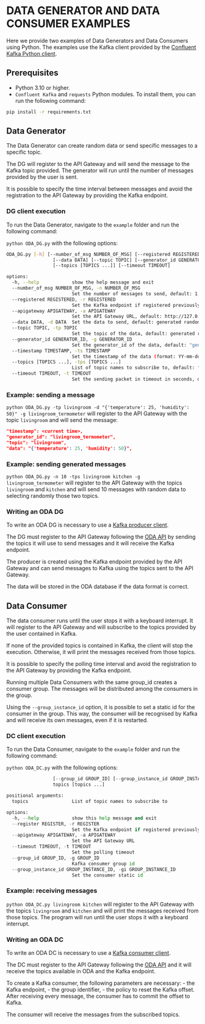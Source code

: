 # DATA GENERATOR AND DATA CONSUMER EXAMPLES

Here we provide two examples of Data Generators and Data Consumers using Python. The examples use the Kafka client provided by the [Confluent Kafka Python client](https://docs.confluent.io/kafka-client/overview.html).

## Prerequisites

* Python 3.10 or higher.
* ```Confluent Kafka``` and ```requests``` Python modules. To install them, you can run the following command:

```bash
pip install -r requirements.txt
```

## Data Generator

The Data Generator can create random data or send specific messages to a specific topic.

The DG will register to the API Gateway and will send the message to the Kafka topic provided. The generator will run until the number of messages provided by the user is sent.

It is possible to specify the time interval between messages and avoid the registration to the API Gateway by providing the Kafka endpoint.

### DG client execution

To run the Data Generator, navigate to the `example` folder and run the following command:

```python ODA_DG.py``` with the following options:

```bash
ODA_DG.py [-h] [--number_of_msg NUMBER_OF_MSG] [--registered REGISTERED] [--apigateway APIGATEWAY]
                 [--data DATA] [--topic TOPIC] [--generator_id GENERATOR_ID] [--timestamp TIMESTAMP]
                 [--topics [TOPICS ...]] [--timeout TIMEOUT]

options:
  -h, --help            show the help message and exit
  --number_of_msg NUMBER_OF_MSG, -n NUMBER_OF_MSG
                        Set the number of messages to send, default: 1
  --registered REGISTERED, -r REGISTERED
                        Set the Kafka endpoint if registered previously
  --apigateway APIGATEWAY, -a APIGATEWAY
                        Set the API Gateway URL, default: http://127.0.0.1:50005
  --data DATA, -d DATA  Set the data to send, default: generated randomly
  --topic TOPIC, -tp TOPIC
                        Set the topic of the data, default: generated randomly
  --generator_id GENERATOR_ID, -g GENERATOR_ID
                        Set the generator_id of the data, default: "generic_generator"
  --timestamp TIMESTAMP, -ts TIMESTAMP
                        Set the timestamp of the data (format: YY-mm-ddThh:mm:ssZ), default "datetime.now"
  --topics [TOPICS ...], -tps [TOPICS ...]
                        List of topic names to subscribe to, default: "generic_topic"
  --timeout TIMEOUT, -t TIMEOUT
                        Set the sending packet in timeout in seconds, default: 0
```

### Example: sending a message

```python ODA_DG.py -tp livingroom -d "{'temperature': 25, 'humidity': 50}" -g livingroom_termometer```
will register to the API Gateway with the topic `livingroom` and will send the message:

```json
"timestamp": <current time>,
"generator_id": "livingroom_termometer",
"topic": "livingroom",
"data": "{'temperature': 25, 'humidity': 50}",
```

### Example: sending generated messages

```python ODA_DG.py -n 10 -tps livingroom kitchen -g livingroom_termometer``` will register to the API Gateway with the topics `livingroom` and `kitchen` and will send 10 messages with random data to selecting randomly those two topics.

### Writing an ODA DG

To write an ODA DG is necessary to use a [Kafka producer client](https://docs.confluent.io/platform/current/clients/index.html).

The DG must register to the API Gateway following the [ODA API](../README.md) by sending the topics it will use to send messages and it will receive the Kafka endpoint.

The producer is created using the Kafka endpoint provided by the API Gateway and can send messages to Kafka using the topics sent to the API Gateway.

The data will be stored in the ODA database if the data format is correct.

## Data Consumer

The data consumer runs until the user stops it with a keyboard interrupt. It will register to the API Gateway and will subscribe to the topics provided by the user contained in Kafka.

If none of the provided topics is contained in Kafka, the client will stop the execution. Otherwise, it will print the messages received from those topics.

It is possible to specify the polling time interval and avoid the registration to the API Gateway by providing the Kafka endpoint.

Running multiple Data Consumers with the same group_id creates a consumer group. The messages will be distributed among the consumers in the group.

Using the `--group_instance_id` option, it is possible to set a static id for the consumer in the group. This way, the consumer will be recognised by Kafka and will receive its own messages, even if it is restarted.

### DC client execution

To run the Data Consumer, navigate to the `example` folder and run the following command:

```python ODA_DC.py``` with the following options:

```ODA_DC.py [-h] [--register REGISTER] [--apigateway APIGATEWAY] [--timeout TIMEOUT]
                 [--group_id GROUP_ID] [--group_instance_id GROUP_INSTANCE_ID]
                 topics [topics ...]

positional arguments:
  topics                List of topic names to subscribe to

options:
  -h, --help            show this help message and exit
  --register REGISTER, -r REGISTER
                        Set the Kafka endpoint if registered previously
  --apigateway APIGATEWAY, -a APIGATEWAY
                        Set the API Gateway URL
  --timeout TIMEOUT, -t TIMEOUT
                        Set the polling timeout
  --group_id GROUP_ID, -g GROUP_ID
                        Kafka consumer group id
  --group_instance_id GROUP_INSTANCE_ID, -gi GROUP_INSTANCE_ID
                        Set the consumer static id
```

### Example: receiving messages

```python ODA_DC.py livingroom kitchen``` will register to the API Gateway with the topics `livingroom` and `kitchen` and will print the messages received from those topics. The program will run until the user stops it with a keyboard interrupt.

### Writing an ODA DC

To write an ODA DC is necessary to use a [Kafka consumer client](https://docs.confluent.io/platform/current/clients/index.html).

The DC must register to the API Gateway following the [ODA API](../README.md) and it will receive the topics available in ODA and the Kafka endpoint.

To create a Kafka consumer, the following parameters are necessary:
    - the Kafka endpoint,
    - the group identifier,
    - the policy to reset the Kafka offset.
After receiving every message, the consumer has to commit the offset to Kafka.

The consumer will receive the messages from the subscribed topics.
